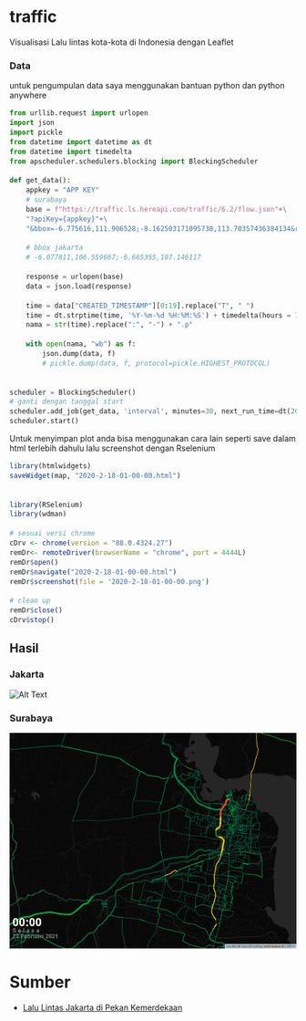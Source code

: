 # traffic
Visualisasi Lalu lintas kota-kota di Indonesia dengan Leaflet

### Data
untuk pengumpulan data saya menggunakan bantuan python dan python anywhere

```python
from urllib.request import urlopen
import json
import pickle
from datetime import datetime as dt
from datetime import timedelta
from apscheduler.schedulers.blocking import BlockingScheduler

def get_data(): 
    appkey = "APP KEY"
    # surabaya
    base = f"https://traffic.ls.hereapi.com/traffic/6.2/flow.json"+\
    "?apiKey={appkey}"+\
    "&bbox=-6.775616,111.906528;-8.162503171095738,113.70357436384134&responseattributes=sh,fc"
    
    # bbox jakarta
    # -6.077811,106.559667;-6.665355,107.146117
    
    response = urlopen(base)
    data = json.load(response)

    time = data["CREATED_TIMESTAMP"][0:19].replace("T", " ")    
    time = dt.strptime(time, '%Y-%m-%d %H:%M:%S') + timedelta(hours = 7)
    nama = str(time).replace(":", "-") + ".p"
    
    with open(nama, "wb") as f:
        json.dump(data, f)
        # pickle.dump(data, f, protocol=pickle.HIGHEST_PROTOCOL)


scheduler = BlockingScheduler()
# ganti dengan tanggal start
scheduler.add_job(get_data, 'interval', minutes=30, next_run_time=dt(2020, 2, 18, 17, 0, 0))
scheduler.start()
```

Untuk menyimpan plot anda bisa menggunakan cara lain
seperti save dalam html terlebih dahulu lalu screenshot dengan Rselenium
```r
library(htmlwidgets)
saveWidget(map, "2020-2-18-01-00-00.html")


library(RSelenium)
library(wdman)

# sesuai versi chrome
cDrv <- chrome(version = "88.0.4324.27")
remDr<- remoteDriver(browserName = "chrome", port = 4444L)
remDr$open()
remDr$navigate("2020-2-18-01-00-00.html")
remDr$screenshot(file = '2020-2-18-01-00-00.png')

# clean up
remDr$close()
cDrv$stop()
```

## Hasil
### Jakarta
![Alt Text](https://github.com/Alfrzlp/traffic/blob/main/hasil/jakarta.gif)

### Surabaya
![Alt Text](https://github.com/Alfrzlp/traffic/blob/main/hasil/surabaya_.gif)


# Sumber
- [Lalu Lintas Jakarta di Pekan Kemerdekaan](https://medium.com/@nmonarizqa/lalu-lintas-jakarta-di-pekan-kemerdekaan-2f0d67c23240)
